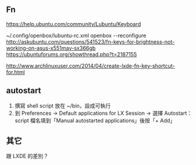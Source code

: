 
## Fn
https://help.ubuntu.com/community/Lubuntu/Keyboard

~/.config/openbox/lubuntu-rc.xml
openbox --reconfigure
http://askubuntu.com/questions/541523/fn-keys-for-brightness-not-working-on-asus-x551mav-sx366gb
https://ubuntuforums.org/showthread.php?t=2187155

http://www.archlinuxuser.com/2014/04/create-lxde-fn-key-shortcut-for.html

## autostart
1. 撰寫 shell script 放在 ~/bin，設成可執行
2. 到 Preferences -> Default applications for LX Session -> 選擇 Autostart：script 檔名填到「Manual autostarted applications」後按「+ Add」

## 其它
跟 LXDE 的差別？
